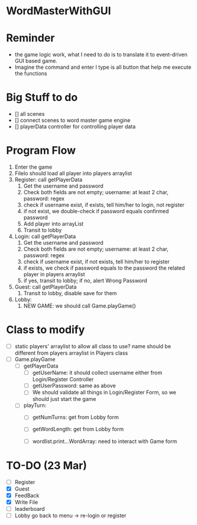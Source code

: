 # WordMasterWithGUI

# Reminder
- the game logic work, what I need to do is to translate it to event-driven GUI based game.
- Imagine the command and enter I type is all button that help me execute the functions

# Big Stuff to do
- [] all scenes
- [] connect scenes to word master game engine
- [] playerData controller for controlling player data

# Program Flow
1. Enter the game
2. FileIo should load all player into players arraylist
3. Register: call getPlayerData
   1. Get the username and password
   2. Check both fields are not empty; username: at least 2 char, password: regex
   3. check if username exist, if exists, tell him/her to login, not register
   4. if not exist, we double-check if password equals confirmed password
   5. Add player into arrayList
   6. Transit to lobby
4. Login: call getPlayerData
   1. Get the username and password
   2. Check both fields are not empty; username: at least 2 char, password: regex
   3. check if username exist, if not exists, tell him/her to register
   4. if exists, we check if password equals to the password the related player in players arraylist
   5. if yes, transit to lobby; if no, alert Wrong Password
5. Guest: call getPlayerData
   1. Transit to lobby, disable save for them
6. Lobby:
   1. NEW GAME: we should call Game.playGame()

# Class to modify
- [ ] static players' arraylist to allow all class to use? name should be different from players arraylist in Players class
- [ ] Game.playGame
  - [ ] getPlayerData
    - [ ] getUserName: it should collect username either from Login/Register Controller
    - [ ] getUserPassword: same as above
    - [ ] We should validate all things in Login/Register Form, so we should just start the game
  - [ ] playTurn: 
    - [ ] getNumTurns: get from Lobby form
    - [ ] getWordLength: get from Lobby form
    - [ ] wordlist.print...WordArray: need to interact with Game form


# TO-DO (23 Mar)
- [ ] Register
- [x] Guest
- [x] FeedBack
- [x] Write File
- [ ] leaderboard
- [ ] Lobby go back to menu -> re-login or register 